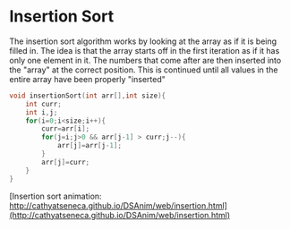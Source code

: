 # Insertion Sort

The insertion sort algorithm works by looking at the array as if it is being filled in.  The idea is that the array starts off in the first iteration as if it has only one element in it.  The numbers that come after are then inserted into the "array" at the correct position.  This is continued until all values in the entire array have been properly "inserted"


```c
void insertionSort(int arr[],int size){
	int curr;
	int i,j;
	for(i=0;i<size;i++){
		curr=arr[i];
		for(j=i;j>0 && arr[j-1] > curr;j--){
			arr[j]=arr[j-1];
		}
		arr[j]=curr;
	}
}
```

[Insertion sort animation: http://cathyatseneca.github.io/DSAnim/web/insertion.html](http://cathyatseneca.github.io/DSAnim/web/insertion.html)
